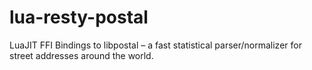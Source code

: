# lua-resty-postal
LuaJIT FFI Bindings to libpostal – a fast statistical parser/normalizer for street addresses around the world.
